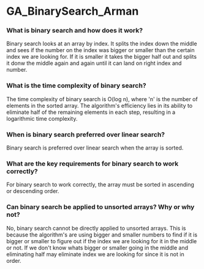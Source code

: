 # GA_BinarySearch_Arman
### What is binary search and how does it work?
Binary search looks at an array by index. It splits the index down the middle and sees if the number on the index was bigger or smaller than the certain index we are looking for. If it is smaller it takes the bigger half out and splits it donw the middle again and again until it can land on right index and number.

### What is the time complexity of binary search?
The time complexity of binary search is O(log n), where 'n' is the number of elements in the sorted array. The algorithm's efficiency lies in its ability to eliminate half of the remaining elements in each step, resulting in a logarithmic time complexity.

### When is binary search preferred over linear search?
Binary search is preferred over linear search when the array is sorted.
### What are the key requirements for binary search to work correctly?
For binary search to work correctly, the array must be sorted in ascending or descending order. 
### Can binary search be applied to unsorted arrays? Why or why not?
No, binary search cannot be directly applied to unsorted arrays. This is because the algorithm's are using bigger and smaller numbers to find if it is bigger or smaller to figure out if the index we are looking for it in the middle or not.
If we don't know whats bigger or smaller going in the middle and eliminating half may eliminate index we are looking for since it is not in order.
